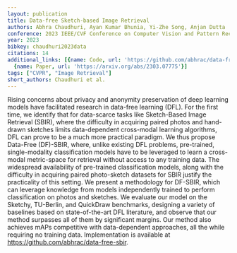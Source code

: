 ```yaml
---
layout: publication
title: Data-free Sketch-based Image Retrieval
authors: Abhra Chaudhuri, Ayan Kumar Bhunia, Yi-Zhe Song, Anjan Dutta
conference: 2023 IEEE/CVF Conference on Computer Vision and Pattern Recognition (CVPR)
year: 2023
bibkey: chaudhuri2023data
citations: 14
additional_links: [{name: Code, url: 'https://github.com/abhrac/data-free-sbir'},
  {name: Paper, url: 'https://arxiv.org/abs/2303.07775'}]
tags: ["CVPR", "Image Retrieval"]
short_authors: Chaudhuri et al.
---
```

Rising concerns about privacy and anonymity preservation of deep learning
models have facilitated research in data-free learning (DFL). For the first
time, we identify that for data-scarce tasks like Sketch-Based Image Retrieval
(SBIR), where the difficulty in acquiring paired photos and hand-drawn sketches
limits data-dependent cross-modal learning algorithms, DFL can prove to be a
much more practical paradigm. We thus propose Data-Free (DF)-SBIR, where,
unlike existing DFL problems, pre-trained, single-modality classification
models have to be leveraged to learn a cross-modal metric-space for retrieval
without access to any training data. The widespread availability of pre-trained
classification models, along with the difficulty in acquiring paired
photo-sketch datasets for SBIR justify the practicality of this setting. We
present a methodology for DF-SBIR, which can leverage knowledge from models
independently trained to perform classification on photos and sketches. We
evaluate our model on the Sketchy, TU-Berlin, and QuickDraw benchmarks,
designing a variety of baselines based on state-of-the-art DFL literature, and
observe that our method surpasses all of them by significant margins. Our
method also achieves mAPs competitive with data-dependent approaches, all the
while requiring no training data. Implementation is available at
https://github.com/abhrac/data-free-sbir.